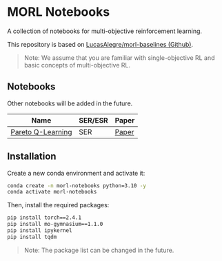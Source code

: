 # MORL Notebooks

A collection of notebooks for multi-objective reinforcement learning.

This repository is based on [LucasAlegre/morl-baselines (Github)](https://github.com/LucasAlegre/morl-baselines).

> Note: We assume that you are familiar with single-objective RL and basic concepts of multi-objective RL.

## Notebooks

Other notebooks will be added in the future.

| Name | SER/ESR | Paper
| --- | --- | --- |
| [Pareto Q-Learning](pql.ipynb) | SER | [Paper](https://www.jmlr.org/papers/volume15/vanmoffaert14a/vanmoffaert14a.pdf)

## Installation

Create a new conda environment and activate it:

```bash
conda create -n morl-notebooks python=3.10 -y
conda activate morl-notebooks
```

Then, install the required packages:

```bash
pip install torch==2.4.1
pip install mo-gymnasium==1.1.0
pip install ipykernel
pip install tqdm
```

> Note: The package list can be changed in the future.
